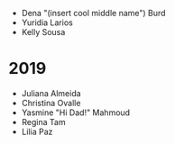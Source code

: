 
- Dena "(insert cool middle name") Burd
- Yuridia Larios
- Kelly Sousa

# 2019

- Juliana Almeida
- Christina Ovalle
- Yasmine "Hi Dad!" Mahmoud
- Regina Tam
- Lilia Paz

